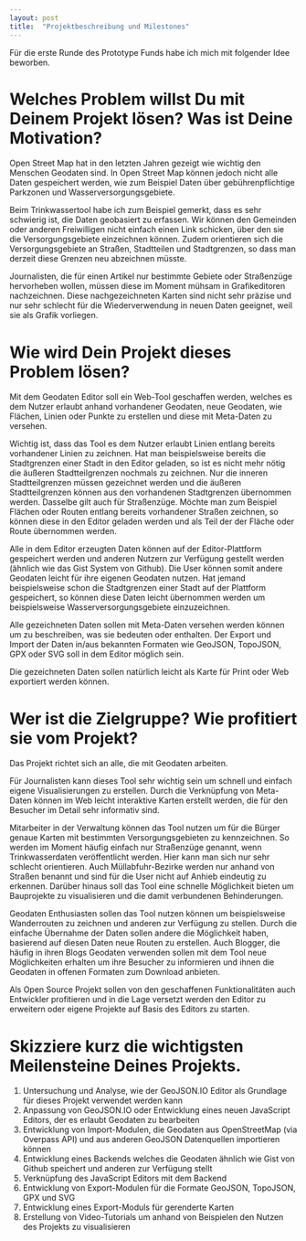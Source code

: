 ```yaml
---
layout: post
title:  "Projektbeschreibung und Milestones"
---
```


Für die erste Runde des Prototype Funds habe ich mich mit folgender Idee beworben.

# Welches Problem willst Du mit Deinem Projekt lösen? Was ist Deine Motivation?
Open Street Map hat in den letzten Jahren gezeigt wie wichtig den Menschen Geodaten sind. In Open Street Map können jedoch nicht alle Daten gespeichert werden, wie zum Beispiel Daten über gebührenpflichtige Parkzonen und Wasserversorgungsgebiete.

Beim Trinkwassertool habe ich zum Beispiel gemerkt, dass es sehr schwierig ist, die Daten geobasiert zu erfassen. Wir können den Gemeinden oder anderen Freiwilligen nicht einfach einen Link schicken, über den sie die Versorgungsgebiete einzeichnen können. Zudem orientieren sich die Versorgungsgebiete an Straßen, Stadtteilen und Stadtgrenzen, so dass man derzeit diese Grenzen neu abzeichnen müsste.

Journalisten, die für einen Artikel nur bestimmte Gebiete oder Straßenzüge hervorheben wollen, müssen diese im Moment mühsam in Grafikeditoren nachzeichnen. Diese nachgezeichneten Karten sind nicht sehr präzise und nur sehr schlecht für die Wiederverwendung in neuen Daten geeignet, weil sie als Grafik vorliegen.

# Wie wird Dein Projekt dieses Problem lösen?
Mit dem Geodaten Editor soll ein Web-Tool geschaffen werden, welches es dem Nutzer erlaubt anhand vorhandener Geodaten, neue Geodaten, wie Flächen, Linien oder Punkte zu erstellen und diese mit Meta-Daten zu versehen.

Wichtig ist, dass das Tool es dem Nutzer erlaubt Linien entlang bereits vorhandener Linien zu zeichnen. Hat man beispielsweise bereits die Stadtgrenzen einer Stadt in den Editor geladen, so ist es nicht mehr nötig die äußeren Stadtteilgrenzen nochmals zu zeichnen. Nur die inneren Stadtteilgrenzen müssen gezeichnet werden und die äußeren Stadtteilgrenzen können aus den vorhandenen Stadtgrenzen übernommen werden.
Dasselbe gilt auch für Straßenzüge. Möchte man zum Beispiel Flächen oder Routen entlang bereits vorhandener Straßen zeichnen, so können diese in den Editor geladen werden und als Teil der der Fläche oder Route übernommen werden.

Alle in dem Editor erzeugten Daten können auf der Editor-Plattform gespeichert werden und anderen Nutzern zur Verfügung gestellt werden (ähnlich wie das Gist System von Github). Die User können somit andere Geodaten leicht für ihre eigenen Geodaten nutzen. Hat jemand beispielsweise schon die Stadtgrenzen einer Stadt auf der Plattform gespeichert, so können diese Daten leicht übernommen werden um beispielsweise Wasserversorgungsgebiete einzuzeichnen.

Alle gezeichneten Daten sollen mit Meta-Daten versehen werden können um zu beschreiben, was sie bedeuten oder enthalten. Der Export und Import der Daten in/aus bekannten Formaten wie GeoJSON, TopoJSON, GPX oder SVG soll in dem Editor möglich sein.

Die gezeichneten Daten sollen natürlich leicht als Karte für Print oder Web exportiert werden können.

# Wer ist die Zielgruppe? Wie profitiert sie vom Projekt?
Das Projekt richtet sich an alle, die mit Geodaten arbeiten.

Für Journalisten kann dieses Tool sehr wichtig sein um schnell und einfach eigene Visualisierungen zu erstellen. Durch die Verknüpfung von Meta-Daten können im Web leicht interaktive Karten erstellt werden, die für den Besucher im Detail sehr informativ sind.

Mitarbeiter in der Verwaltung können das Tool nutzen um für die Bürger genaue Karten mit bestimmten Versorgungsgebieten zu kennzeichnen. So werden im Moment häufig einfach nur Straßenzüge genannt, wenn Trinkwasserdaten veröffentlicht werden. Hier kann man sich nur sehr schlecht orientieren. Auch Müllabfuhr-Bezirke werden nur anhand von Straßen benannt und sind für die User nicht auf Anhieb eindeutig zu erkennen.
Darüber hinaus soll das Tool eine schnelle Möglichkeit bieten um Bauprojekte zu visualisieren und die damit verbundenen Behinderungen.

Geodaten Enthusiasten sollen das Tool nutzen können um beispielsweise Wanderrouten zu zeichnen und anderen zur Verfügung zu stellen. Durch die einfache Übernahme der Daten sollen andere die Möglichkeit haben, basierend auf diesen Daten neue Routen zu erstellen. Auch Blogger, die häufig in ihren Blogs Geodaten verwenden sollen mit dem Tool neue Möglichkeiten erhalten um ihre Besucher zu informieren und ihnen die Geodaten in offenen Formaten zum Download anbieten.

Als Open Source Projekt sollen von den geschaffenen Funktionalitäten auch Entwickler profitieren und in die Lage versetzt werden den Editor zu erweitern oder eigene Projekte auf Basis des Editors zu starten.

# Skizziere kurz die wichtigsten Meilensteine Deines Projekts.

1. Untersuchung und Analyse, wie der GeoJSON.IO Editor als Grundlage für dieses Projekt verwendet werden kann
2. Anpassung von GeoJSON.IO oder Entwicklung eines neuen JavaScript Editors, der es erlaubt Geodaten zu bearbeiten
3. Entwicklung von Import-Modulen, die Geodaten aus OpenStreetMap (via Overpass API) und aus anderen GeoJSON Datenquellen importieren können
4. Entwicklung eines Backends welches die Geodaten ähnlich wie Gist von Github speichert und anderen zur Verfügung stellt
5. Verknüpfung des JavaScript Editors mit dem Backend
6. Entwicklung von Export-Modulen für die Formate GeoJSON, TopoJSON, GPX und SVG
7. Entwicklung eines Export-Moduls für gerenderte Karten
8. Erstellung von Video-Tutorials um anhand von Beispielen den Nutzen des Projekts zu visualisieren

